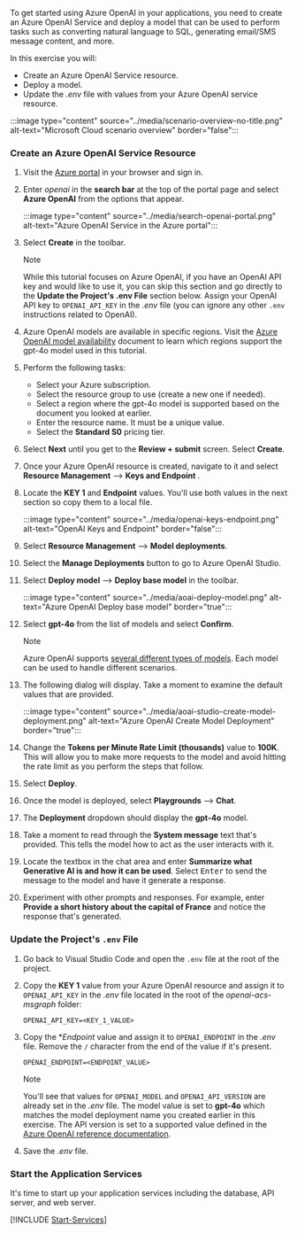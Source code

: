 <!-- markdownlint-disable MD041 -->

To get started using Azure OpenAI in your applications, you need to create an Azure OpenAI Service and deploy a model that can be used to perform tasks such as converting natural language to SQL, generating email/SMS message content, and more.

In this exercise you will:

- Create an Azure OpenAI Service resource.
- Deploy a model.
- Update the *.env* file with values from your Azure OpenAI service resource.

:::image type="content" source="../media/scenario-overview-no-title.png" alt-text="Microsoft Cloud scenario overview" border="false":::

### Create an Azure OpenAI Service Resource

1. Visit the [Azure portal](https://portal.azure.com) in your browser and sign in.

1. Enter *openai* in the **search bar** at the top of the portal page and select **Azure OpenAI** from the options that appear.

    :::image type="content" source="../media/search-openai-portal.png" alt-text="Azure OpenAI Service in the Azure portal":::

1. Select **Create** in the toolbar.

    > [!NOTE]
    > While this tutorial focuses on Azure OpenAI, if you have an OpenAI API key and would like to use it, you can skip this section and go directly to the <a id="update-env-file">**Update the Project's .env File**</a> section below. Assign your OpenAI API key to `OPENAI_API_KEY` in the *.env* file (you can ignore any other `.env` instructions related to OpenAI).

1. Azure OpenAI models are available in specific regions. Visit the [Azure OpenAI model availability](/azure/ai-services/openai/concepts/models?WT.mc_id=m365-94501-dwahlin#global-standard-model-availability) document to learn which regions support the gpt-4o model used in this tutorial. 

1. Perform the following tasks:
    - Select your Azure subscription.
    - Select the resource group to use (create a new one if needed).
    - Select a region where the gpt-4o model is supported based on the document you looked at earlier.
    - Enter the resource name. It must be a unique value.
    - Select the **Standard S0** pricing tier.

1. Select **Next** until you get to the **Review + submit** screen. Select **Create**.

1. Once your Azure OpenAI resource is created, navigate to it and select **Resource Management** --> **Keys and Endpoint** .

1. Locate the **KEY 1** and **Endpoint** values. You'll use both values in the next section so copy them to a local file.

    :::image type="content" source="../media/openai-keys-endpoint.png" alt-text="OpenAI Keys and Endpoint" border="false":::

1. Select **Resource Management** --> **Model deployments**. 

1. Select the **Manage Deployments** button to go to Azure OpenAI Studio.

1. Select **Deploy model** --> **Deploy base model** in the toolbar.

    :::image type="content" source="../media/aoai-deploy-model.png" alt-text="Azure OpenAI Deploy base model" border="true":::

1. Select **gpt-4o** from the list of models and select **Confirm**.

    > [!NOTE]
    > Azure OpenAI supports [several different types of models](/azure/ai-services/openai/concepts/models?WT.mc_id=m365-94501-dwahlin). Each model can be used to handle different scenarios.

1. The following dialog will display. Take a moment to examine the default values that are provided.

    :::image type="content" source="../media/aoai-studio-create-model-deployment.png" alt-text="Azure OpenAI Create Model Deployment" border="true":::

1. Change the **Tokens per Minute Rate Limit (thousands)** value to **100K**. This will allow you to make more requests to the model and avoid hitting the rate limit as you perform the steps that follow.

1. Select **Deploy**.

1. Once the model is deployed, select **Playgrounds** --> **Chat**.

1. The **Deployment** dropdown should display the **gpt-4o** model. 

1. Take a moment to read through the **System message** text that's provided. This tells the model how to act as the user interacts with it. 

1. Locate the textbox in the chat area and enter **Summarize what Generative AI is and how it can be used**. Select <kbd>Enter</kbd> to send the message to the model and have it generate a response.

1. Experiment with other prompts and responses. For example, enter **Provide a short history about the capital of France** and notice the response that's generated.

<a id="update-env-file"></a>
### Update the Project's `.env` File

1. Go back to Visual Studio Code and open the `.env` file at the root of the project.

1. Copy the **KEY 1** value from your Azure OpenAI resource and assign it to `OPENAI_API_KEY` in the *.env* file located in the root of the *openai-acs-msgraph* folder:

    ```
    OPENAI_API_KEY=<KEY_1_VALUE>
    ```

1. Copy the **Endpoint* value and assign it to `OPENAI_ENDPOINT` in the *.env* file. Remove the `/` character from the end of the value if it's present.

    ```
    OPENAI_ENDPOINT=<ENDPOINT_VALUE>
    ```

    > [!NOTE]
    > You'll see that values for `OPENAI_MODEL` and `OPENAI_API_VERSION` are already set in the *.env* file. The model value is set to **gpt-4o** which matches the model deployment name you created earlier in this exercise. The API version is set to a supported value defined in the [Azure OpenAI reference documentation](/azure/ai-services/openai/reference?WT.mc_id=m365-94501-dwahlin#chat-completions).

1. Save the *.env* file.

<a id="start-app-services"></a>
### Start the Application Services

It's time to start up your application services including the database, API server, and web server.

[!INCLUDE [Start-Services](./Start-Services.md)]



